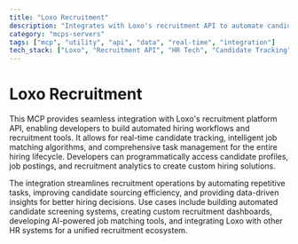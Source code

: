 ```yaml
---
title: "Loxo Recruitment"
description: "Integrates with Loxo's recruitment API to automate candidate tracking, job matching, and hiring task management."
category: "mcps-servers"
tags: ["mcp", "utility", "api", "data", "real-time", "integration"]
tech_stack: ["Loxo", "Recruitment API", "HR Tech", "Candidate Tracking", "Job Matching"]
---
```


# Loxo Recruitment

This MCP provides seamless integration with Loxo's recruitment platform API, enabling developers to build automated hiring workflows and recruitment tools. It allows for real-time candidate tracking, intelligent job matching algorithms, and comprehensive task management for the entire hiring lifecycle. Developers can programmatically access candidate profiles, job postings, and recruitment analytics to create custom hiring solutions.

The integration streamlines recruitment operations by automating repetitive tasks, improving candidate sourcing efficiency, and providing data-driven insights for better hiring decisions. Use cases include building automated candidate screening systems, creating custom recruitment dashboards, developing AI-powered job matching tools, and integrating Loxo with other HR systems for a unified recruitment ecosystem.
